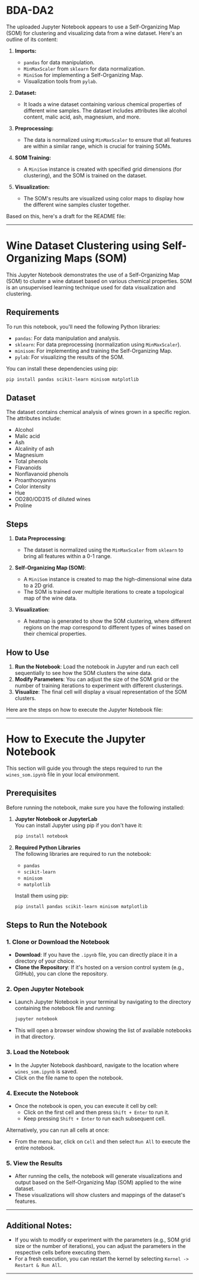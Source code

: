 # BDA-DA2
The uploaded Jupyter Notebook appears to use a Self-Organizing Map (SOM) for clustering and visualizing data from a wine dataset. Here's an outline of its content:

1. **Imports:**
   - `pandas` for data manipulation.
   - `MinMaxScaler` from `sklearn` for data normalization.
   - `MiniSom` for implementing a Self-Organizing Map.
   - Visualization tools from `pylab`.

2. **Dataset:**
   - It loads a wine dataset containing various chemical properties of different wine samples. The dataset includes attributes like alcohol content, malic acid, ash, magnesium, and more.

3. **Preprocessing:**
   - The data is normalized using `MinMaxScaler` to ensure that all features are within a similar range, which is crucial for training SOMs.

4. **SOM Training:**
   - A `MiniSom` instance is created with specified grid dimensions (for clustering), and the SOM is trained on the dataset.

5. **Visualization:**
   - The SOM's results are visualized using color maps to display how the different wine samples cluster together.

Based on this, here's a draft for the README file:

---

# Wine Dataset Clustering using Self-Organizing Maps (SOM)

This Jupyter Notebook demonstrates the use of a Self-Organizing Map (SOM) to cluster a wine dataset based on various chemical properties. SOM is an unsupervised learning technique used for data visualization and clustering.

## Requirements

To run this notebook, you'll need the following Python libraries:
- `pandas`: For data manipulation and analysis.
- `sklearn`: For data preprocessing (normalization using `MinMaxScaler`).
- `minisom`: For implementing and training the Self-Organizing Map.
- `pylab`: For visualizing the results of the SOM.

You can install these dependencies using pip:

```bash
pip install pandas scikit-learn minisom matplotlib
```

## Dataset

The dataset contains chemical analysis of wines grown in a specific region. The attributes include:

- Alcohol
- Malic acid
- Ash
- Alcalinity of ash
- Magnesium
- Total phenols
- Flavanoids
- Nonflavanoid phenols
- Proanthocyanins
- Color intensity
- Hue
- OD280/OD315 of diluted wines
- Proline

## Steps

1. **Data Preprocessing**:
   - The dataset is normalized using the `MinMaxScaler` from `sklearn` to bring all features within a 0-1 range.

2. **Self-Organizing Map (SOM)**:
   - A `MiniSom` instance is created to map the high-dimensional wine data to a 2D grid.
   - The SOM is trained over multiple iterations to create a topological map of the wine data.

3. **Visualization**:
   - A heatmap is generated to show the SOM clustering, where different regions on the map correspond to different types of wines based on their chemical properties.

## How to Use

1. **Run the Notebook**: Load the notebook in Jupyter and run each cell sequentially to see how the SOM clusters the wine data.
2. **Modify Parameters**: You can adjust the size of the SOM grid or the number of training iterations to experiment with different clusterings.
3. **Visualize**: The final cell will display a visual representation of the SOM clusters.

Here are the steps on how to execute the Jupyter Notebook file:

---

# How to Execute the Jupyter Notebook

This section will guide you through the steps required to run the `wines_som.ipynb` file in your local environment.

## Prerequisites

Before running the notebook, make sure you have the following installed:

1. **Jupyter Notebook or JupyterLab**  
   You can install Jupyter using pip if you don't have it:
   ```bash
   pip install notebook
   ```

2. **Required Python Libraries**  
   The following libraries are required to run the notebook:
   - `pandas`
   - `scikit-learn`
   - `minisom`
   - `matplotlib`

   Install them using pip:
   ```bash
   pip install pandas scikit-learn minisom matplotlib
   ```

## Steps to Run the Notebook

### 1. Clone or Download the Notebook

- **Download**: If you have the `.ipynb` file, you can directly place it in a directory of your choice.
- **Clone the Repository**: If it's hosted on a version control system (e.g., GitHub), you can clone the repository.

### 2. Open Jupyter Notebook

- Launch Jupyter Notebook in your terminal by navigating to the directory containing the notebook file and running:

   ```bash
   jupyter notebook
   ```

- This will open a browser window showing the list of available notebooks in that directory.

### 3. Load the Notebook

- In the Jupyter Notebook dashboard, navigate to the location where `wines_som.ipynb` is saved.
- Click on the file name to open the notebook.

### 4. Execute the Notebook

- Once the notebook is open, you can execute it cell by cell:
   - Click on the first cell and then press `Shift + Enter` to run it.
   - Keep pressing `Shift + Enter` to run each subsequent cell.

Alternatively, you can run all cells at once:
- From the menu bar, click on `Cell` and then select `Run All` to execute the entire notebook.

### 5. View the Results

- After running the cells, the notebook will generate visualizations and output based on the Self-Organizing Map (SOM) applied to the wine dataset.
- These visualizations will show clusters and mappings of the dataset's features.

---

## Additional Notes:

- If you wish to modify or experiment with the parameters (e.g., SOM grid size or the number of iterations), you can adjust the parameters in the respective cells before executing them.
- For a fresh execution, you can restart the kernel by selecting `Kernel -> Restart & Run All`.

---
